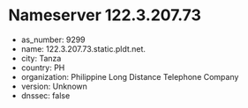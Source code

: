# Nameserver 122.3.207.73

* as_number: 9299
* name: 122.3.207.73.static.pldt.net.
* city: Tanza
* country: PH
* organization: Philippine Long Distance Telephone Company
* version: Unknown
* dnssec: false
